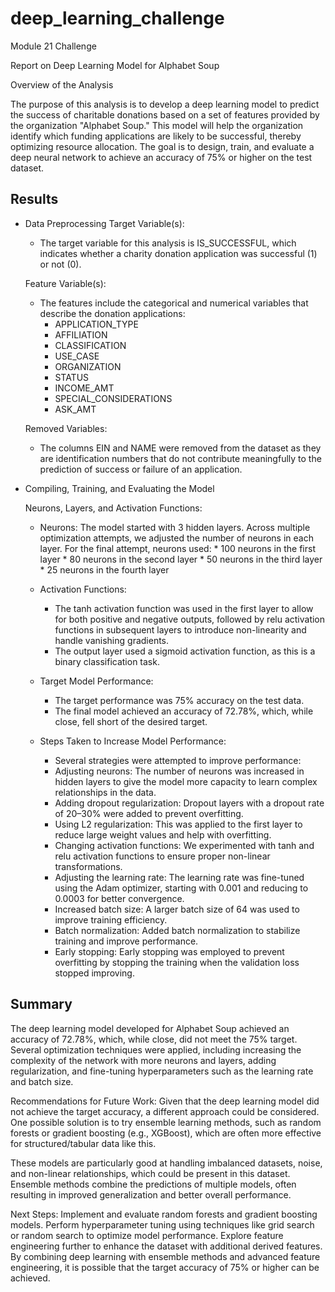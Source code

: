 # deep_learning_challenge
Module 21 Challenge

Report on Deep Learning Model for Alphabet Soup

Overview of the Analysis

The purpose of this analysis is to develop a deep learning model to predict the success of charitable donations based on a set of features provided by the organization "Alphabet Soup." This model will help the organization identify which funding applications are likely to be successful, thereby optimizing resource allocation. The goal is to design, train, and evaluate a deep neural network to achieve an accuracy of 75% or higher on the test dataset.

## Results

* Data Preprocessing
    Target Variable(s):
    * The target variable for this analysis is IS_SUCCESSFUL, which indicates whether a charity donation application was successful (1) or not (0).

    Feature Variable(s):
    * The features include the categorical and numerical variables that describe the donation applications:
        * APPLICATION_TYPE
        * AFFILIATION
        * CLASSIFICATION
        * USE_CASE
        * ORGANIZATION
        * STATUS
        * INCOME_AMT
        * SPECIAL_CONSIDERATIONS
        * ASK_AMT

    Removed Variables:
    * The columns EIN and NAME were removed from the dataset as they are identification numbers that do not contribute meaningfully to the prediction of success or failure of an application.


* Compiling, Training, and Evaluating the Model

    Neurons, Layers, and Activation Functions:
    * Neurons:
        The model started with 3 hidden layers. Across multiple optimization attempts, we adjusted the number of neurons in each layer. For the final attempt, neurons used:
            * 100 neurons in the first layer
            * 80 neurons in the second layer
            * 50 neurons in the third layer
            * 25 neurons in the fourth layer
    * Activation Functions:
        * The tanh activation function was used in the first layer to allow for both positive and negative outputs, followed by relu activation functions in subsequent layers to introduce non-linearity and handle vanishing gradients.
        * The output layer used a sigmoid activation function, as this is a binary classification task.

    * Target Model Performance:
        * The target performance was 75% accuracy on the test data.
        * The final model achieved an accuracy of 72.78%, which, while close, fell short of the desired target.

    * Steps Taken to Increase Model Performance:
        * Several strategies were attempted to improve performance:
        * Adjusting neurons: The number of neurons was increased in hidden layers to give the model more capacity to learn complex relationships in the data.
        * Adding dropout regularization: Dropout layers with a dropout rate of 20–30% were added to prevent overfitting.
        * Using L2 regularization: This was applied to the first layer to reduce large weight values and help with overfitting.
        * Changing activation functions: We experimented with tanh and relu activation functions to ensure proper non-linear transformations.
        * Adjusting the learning rate: The learning rate was fine-tuned using the Adam optimizer, starting with 0.001 and reducing to 0.0003 for better convergence.
        * Increased batch size: A larger batch size of 64 was used to improve training efficiency.
        * Batch normalization: Added batch normalization to stabilize training and improve performance.
        * Early stopping: Early stopping was employed to prevent overfitting by stopping the training when the validation loss stopped improving.


## Summary

The deep learning model developed for Alphabet Soup achieved an accuracy of 72.78%, which, while close, did not meet the 75% target. Several optimization techniques were applied, including increasing the complexity of the network with more neurons and layers, adding regularization, and fine-tuning hyperparameters such as the learning rate and batch size.

Recommendations for Future Work:
Given that the deep learning model did not achieve the target accuracy, a different approach could be considered. One possible solution is to try ensemble learning methods, such as random forests or gradient boosting (e.g., XGBoost), which are often more effective for structured/tabular data like this.

These models are particularly good at handling imbalanced datasets, noise, and non-linear relationships, which could be present in this dataset.
Ensemble methods combine the predictions of multiple models, often resulting in improved generalization and better overall performance.

Next Steps:
Implement and evaluate random forests and gradient boosting models.
Perform hyperparameter tuning using techniques like grid search or random search to optimize model performance.
Explore feature engineering further to enhance the dataset with additional derived features.
By combining deep learning with ensemble methods and advanced feature engineering, it is possible that the target accuracy of 75% or higher can be achieved.